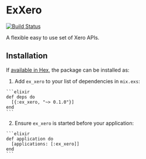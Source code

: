 # ExXero

[![Build Status](https://travis-ci.org/staylorwr/ex_xero.svg?branch=master)](https://travis-ci.org/staylorwr/ex_xero)

A flexible easy to use set of Xero APIs.

## Installation

If [available in Hex](https://hex.pm/docs/publish), the package can be installed as:

  1. Add `ex_xero` to your list of dependencies in `mix.exs`:

    ```elixir
    def deps do
      [{:ex_xero, "~> 0.1.0"}]
    end
    ```

  2. Ensure `ex_xero` is started before your application:

    ```elixir
    def application do
      [applications: [:ex_xero]]
    end
    ```

